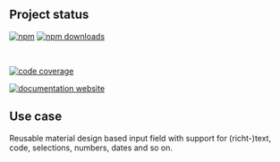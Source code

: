 <!-- !/usr/bin/env markdown
-*- coding: utf-8 -*-
region header
Copyright Torben Sickert (info["~at~"]torben.website) 16.12.2012

License
-------

This library written by Torben Sickert stand under a creative commons naming
3.0 unported license. See https://creativecommons.org/licenses/by/3.0/deed.de
endregion -->

Project status
--------------

[![npm](https://img.shields.io/npm/v/react-input-material?color=%23d55e5d&label=npm%20package%20version&logoColor=%23d55e5d)](https://www.npmjs.com/package/react-input-material)
[![npm downloads](https://img.shields.io/npm/dy/react-input-material.svg)](https://www.npmjs.com/package/react-input-material)

[![<LABEL>](https://github.com/thaibault/react-input-material/actions/workflows/build.yaml/badge.svg)](https://github.com/thaibault/react-input-material/actions/workflows/build.yaml)
[![<LABEL>](https://github.com/thaibault/react-input-material/actions/workflows/test.yaml/badge.svg)](https://github.com/thaibault/react-input-material/actions/workflows/test.yaml)
[![<LABEL>](https://github.com/thaibault/react-input-material/actions/workflows/test-coverage-report.yaml/badge.svg)](https://github.com/thaibault/react-input-material/actions/workflows/test-coverage-report.yaml)
[![<LABEL>](https://github.com/thaibault/react-input-material/actions/workflows/check-types.yaml/badge.svg)](https://github.com/thaibault/react-input-material/actions/workflows/check-types.yaml)
[![<LABEL>](https://github.com/thaibault/react-input-material/actions/workflows/lint.yaml/badge.svg)](https://github.com/thaibault/react-input-material/actions/workflows/lint.yaml)

[![code coverage](https://coveralls.io/repos/github/thaibault/react-input-material/badge.svg)](https://coveralls.io/github/thaibault/react-input-material)

[![documentation website](https://img.shields.io/website-up-down-green-red/https/torben.website/react-input-material.svg?label=documentation-website)](https://torben.website/react-input-material)

Use case
--------

Reusable material design based input field with support for (richt-)text, code,
selections, numbers, dates and so on.

